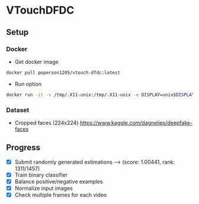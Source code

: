 # VTouchDFDC

## Setup

### Docker
- Get docker image
```bash
docker pull poperson1205/vtouch-dfdc:latest
```
- Run option
```bash
docker run -it -v /tmp/.X11-unix:/tmp/.X11-unix -e DISPLAY=unix$DISPLAY --gpus all --name vtouch-dfdc poperson1205/vtouch-dfdc:latest
```

### Dataset
- Cropped faces (224x224)
<https://www.kaggle.com/dagnelies/deepfake-faces>

## Progress
- [x] Submit randomly generated estimations --> (score: 1.00441, rank: 1311/1457)
- [x] Train binary classifier
- [x] Balance positive/negative examples
- [x] Normalize input images
- [x] Check multiple frames for each video
